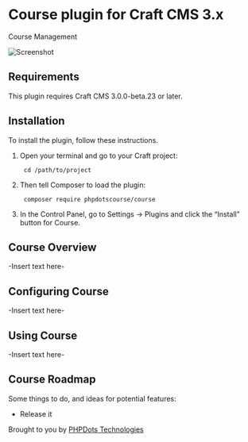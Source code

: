 # Course plugin for Craft CMS 3.x

Course Management

![Screenshot](resources/img/plugin-logo.png)

## Requirements

This plugin requires Craft CMS 3.0.0-beta.23 or later.

## Installation

To install the plugin, follow these instructions.

1. Open your terminal and go to your Craft project:

        cd /path/to/project

2. Then tell Composer to load the plugin:

        composer require phpdotscourse/course

3. In the Control Panel, go to Settings → Plugins and click the “Install” button for Course.

## Course Overview

-Insert text here-

## Configuring Course

-Insert text here-

## Using Course

-Insert text here-

## Course Roadmap

Some things to do, and ideas for potential features:

* Release it

Brought to you by [PHPDots Technologies](https://phpdots.com)
